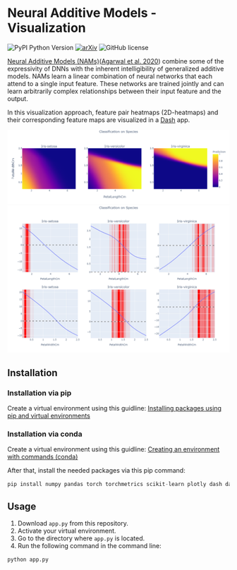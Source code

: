 # Neural Additive Models - Visualization

![PyPI Python Version](https://img.shields.io/badge/python-3.9-blue)
[![arXiv](https://img.shields.io/badge/arXiv-2004.13912-b31b1b.svg)](https://arxiv.org/abs/2004.13912)
![GitHub license](https://img.shields.io/github/license/matgege/nam-visualization)

[Neural Additive Models (NAMs)](https://neural-additive-models.github.io/)([Agarwal et al. 2020](https://arxiv.org/abs/2004.13912)) combine some of the expressivity of DNNs with the inherent intelligibility of generalized additive models. NAMs learn a linear combination of neural networks that each attend to a single input feature. These networks are trained jointly and can learn arbitrarily complex relationships between their input feature and the output.

In this visualization approach, feature pair heatmaps (2D-heatmaps) and their corresponding feature maps are visualized in a [Dash](https://plotly.com/dash/) app.

![iris_heatmaps](https://github.com/matgege/nam-visualization/blob/main/iris_heatmaps.png)
![iris_feature_maps](https://github.com/matgege/nam-visualization/blob/main/iris_feature_maps.png)

## Installation
### Installation via pip
Create a virtual environment using this guidline:
[Installing packages using pip and virtual environments](https://packaging.python.org/en/latest/guides/installing-using-pip-and-virtual-environments/)

### Installation via conda
Create a virtual environment using this guidline:
[Creating an environment with commands (conda)](https://conda.io/projects/conda/en/latest/user-guide/tasks/manage-environments.html)

After that, install the needed packages via this pip command:
```python
pip install numpy pandas torch torchmetrics scikit-learn plotly dash dash_daq dash-extensions pyautogui
```

## Usage
1. Download `app.py` from this repository.
2. Activate your virtual environment.
3. Go to the directory where `app.py` is located. 
4. Run the following command in the command line:
```python
python app.py
```
